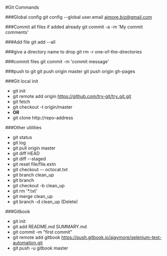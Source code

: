 ---
---
#Git Commands

###Global config
git config --global user.email ajmore.biz@gmail.com

###Commit all files if added already
git commit -a -m 'My commit comments'

###Add file
git add --all

###give a directory name to drop
git rm -r one-of-the-directories

###commit files
git commit -m 'commit message'

###push to git
git push origin master
git push origin gh-pages

###Git local init
- git init
- git remote add origin https://github.com/try-git/try_git.git
- git fetch
- git checkout -t origin/master
- **OR**
- git clone http://repo-address

###Other utilities
- git status
- git log
- git pull origin master
- git diff HEAD
- git diff --staged
- git reset file/file.extn
- git checkout -- octocat.txt
- git branch clean_up
- git branch
- git checkout -b clean_up
- git rm '*.txt'
- git merge clean_up
- git branch -d clean_up (Delete)

###Gitbook
- git init
- git add README.md SUMMARY.md
- git commit -m "first commit"
- git remote add gitbook https://push.gitbook.io/ajaymore/selenium-test-automation.git
- git push -u gitbook master